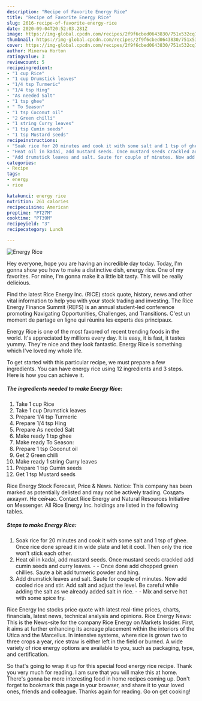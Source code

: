 ```yaml
---
description: "Recipe of Favorite Energy Rice"
title: "Recipe of Favorite Energy Rice"
slug: 2616-recipe-of-favorite-energy-rice
date: 2020-09-04T20:52:03.281Z
image: https://img-global.cpcdn.com/recipes/2f9f6cbed0643830/751x532cq70/energy-rice-recipe-main-photo.jpg
thumbnail: https://img-global.cpcdn.com/recipes/2f9f6cbed0643830/751x532cq70/energy-rice-recipe-main-photo.jpg
cover: https://img-global.cpcdn.com/recipes/2f9f6cbed0643830/751x532cq70/energy-rice-recipe-main-photo.jpg
author: Minerva Horton
ratingvalue: 3
reviewcount: 5
recipeingredient:
- "1 cup Rice"
- "1 cup Drumstick leaves"
- "1/4 tsp Turmeric"
- "1/4 tsp Hing"
- "As needed Salt"
- "1 tsp ghee"
- " To Season"
- "1 tsp Coconut oil"
- "2 Green chilli"
- "1 string Curry leaves"
- "1 tsp Cumin seeds"
- "1 tsp Mustard seeds"
recipeinstructions:
- "Soak rice for 20 minutes and cook it with some salt and 1 tsp of ghee. Once rice done spread it in wide plate and let it cool. Then only the rice won&#39;t stick each other."
- "Heat oil in kadai, add mustard seeds. Once mustard seeds crackled add cumin seeds and curry leaves.  Once done add chopped green chillies. Saute a bit add turmeric powder and hing."
- "Add drumstick leaves and salt. Saute for couple of minutes. Now add cooled rice and stir. Add salt and adjust the level. Be careful while adding the salt as we already added salt in rice.  Mix and serve hot with some spice fry."
categories:
- Recipe
tags:
- energy
- rice

katakunci: energy rice 
nutrition: 261 calories
recipecuisine: American
preptime: "PT27M"
cooktime: "PT39M"
recipeyield: "3"
recipecategory: Lunch

---
```



![Energy Rice](https://img-global.cpcdn.com/recipes/2f9f6cbed0643830/751x532cq70/energy-rice-recipe-main-photo.jpg)

Hey everyone, hope you are having an incredible day today. Today, I'm gonna show you how to make a distinctive dish, energy rice. One of my favorites. For mine, I'm gonna make it a little bit tasty. This will be really delicious.

Find the latest Rice Energy Inc. (RICE) stock quote, history, news and other vital information to help you with your stock trading and investing. The Rice Energy Finance Summit (REFS) is an annual student-led conference promoting Navigating Opportunities, Challenges, and Transitions. C&#39;est un moment de partage en ligne qui réunira les experts des principaux.

Energy Rice is one of the most favored of recent trending foods in the world. It's appreciated by millions every day. It is easy, it is fast, it tastes yummy. They're nice and they look fantastic. Energy Rice is something which I've loved my whole life.


To get started with this particular recipe, we must prepare a few ingredients. You can have energy rice using 12 ingredients and 3 steps. Here is how you can achieve it.

<!--inarticleads1-->

##### The ingredients needed to make Energy Rice:

1. Take 1 cup Rice
1. Take 1 cup Drumstick leaves
1. Prepare 1/4 tsp Turmeric
1. Prepare 1/4 tsp Hing
1. Prepare As needed Salt
1. Make ready 1 tsp ghee
1. Make ready  To Season:
1. Prepare 1 tsp Coconut oil
1. Get 2 Green chilli
1. Make ready 1 string Curry leaves
1. Prepare 1 tsp Cumin seeds
1. Get 1 tsp Mustard seeds


Rice Energy Stock Forecast, Price &amp; News. Notice: This company has been marked as potentially delisted and may not be actively trading. Создать аккаунт. Не сейчас. Contact Rice Energy and Natural Resources Initiative on Messenger. All Rice Energy Inc. holdings are listed in the following tables. 

<!--inarticleads2-->

##### Steps to make Energy Rice:

1. Soak rice for 20 minutes and cook it with some salt and 1 tsp of ghee. Once rice done spread it in wide plate and let it cool. Then only the rice won&#39;t stick each other.
1. Heat oil in kadai, add mustard seeds. Once mustard seeds crackled add cumin seeds and curry leaves. -  - Once done add chopped green chillies. Saute a bit add turmeric powder and hing.
1. Add drumstick leaves and salt. Saute for couple of minutes. Now add cooled rice and stir. Add salt and adjust the level. Be careful while adding the salt as we already added salt in rice. -  - Mix and serve hot with some spice fry.


Rice Energy Inc stocks price quote with latest real-time prices, charts, financials, latest news, technical analysis and opinions. Rice Energy News: This is the News-site for the company Rice Energy on Markets Insider. First, it aims at further enhancing its acreage placement within the interiors of the Utica and the Marcellus. In intensive systems, where rice is grown two to three crops a year, rice straw is either left in the field or burned. A wide variety of rice energy options are available to you, such as packaging, type, and certification. 

So that's going to wrap it up for this special food energy rice recipe. Thank you very much for reading. I am sure that you will make this at home. There's gonna be more interesting food in home recipes coming up. Don't forget to bookmark this page in your browser, and share it to your loved ones, friends and colleague. Thanks again for reading. Go on get cooking!

